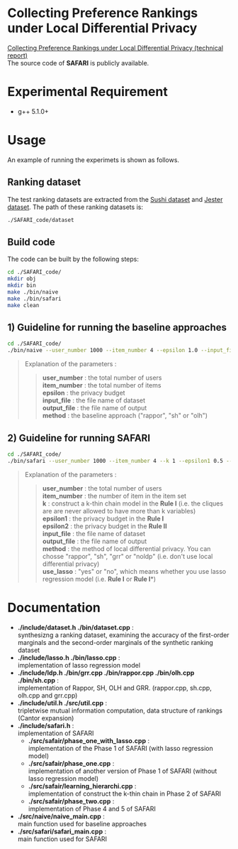 # Collecting Preference Rankings under Local Differential Privacy
 
[Collecting Preference Rankings under Local Differential Privacy (technical report)](https://github.com/cheng-lab-at-bupt/SAFARI/blob/master/Collecting%20Preference%20Rankings%20under%20Local%20Differential%20Privacy%20(technical%20report).pdf)  
The source code of **SAFARI** is publicly available.

# Experimental Requirement
- g++  5.1.0+

# Usage
An example of running the experimets is shown as follows.

## Ranking dataset

The test ranking datasets are extracted from the [Sushi dataset](http://www.kamishima.net/sushi/) and [Jester dataset](http://goldberg.berkeley.edu/jester-data/). The path of these ranking datasets is:
```bash
./SAFARI_code/dataset
```

## Build code
The code can be built by the following steps:
```bash
cd ./SAFARI_code/
mkdir obj
mkdir bin
make ./bin/naive 
make ./bin/safari 
make clean
```


## 1) Guideline for running the baseline approaches 
```bash
cd ./SAFARI_code/
./bin/naive --user_number 1000 --item_number 4 --epsilon 1.0 --input_file ./demo_dataset.txt --output_file out.txt --method rappor
```
> Explanation of the parameters :  
>> **user_number** : the total number of users  
>> **item_number** : the total number of items   
>> **epsilon** : the privacy budget  
>> **input_file** : the file name of dataset  
>> **output_file** : the file name of output  
>> **method** : the baseline approach ("rappor", "sh" or "olh")  

## 2) Guideline for running SAFARI
```bash
cd ./SAFARI_code/
./bin/safari --user_number 1000 --item_number 4 --k 1 --epsilon1 0.5 --epsilon2 0.5 --input_file ./demo_dataset.txt --output_file out.txt --method rappor --use_lasso yes
```
> Explanation of the parameters :  
>> **user_number** : the total number of users   
>> **item_number** : the number of item in the item set  
>> **k** : construct a k-thin chain model in the **Rule I** (i.e. the cliques are are never allowed to have more than k variables)   
>> **epsilon1** : the privacy budget in the **Rule I**  
>> **epsilon2** : the privacy budget in the **Rule II**  
>> **input_file** : the file name of dataset  
>> **output_file** : the file name of output  
>> **method** : the method of local differential privacy. You can chosse "rappor", "sh", "grr" or "noldp" (i.e. don't use local differential privacy)  
>> **use_lasso** : "yes" or "no", which means whether you use lasso regression model (i.e. **Rule I** or **Rule I***)

# Documentation
- **./include/dataset.h ./bin/dataset.cpp** :  
    synthesizng a ranking dataset, examining the accuracy of the first-order marginals and the second-order marginals of the synthetic ranking dataset
- **./include/lasso.h ./bin/lasso.cpp** :  
    implementation of lasso regression model
- **./include/ldp.h ./bin/grr.cpp ./bin/rappor.cpp ./bin/olh.cpp ./bin/sh.cpp** :  
    implementation of Rappor, SH, OLH and GRR. (rappor.cpp, sh.cpp, olh.cpp and grr.cpp)
- **./include/util.h ./src/util.cpp** :  
    tripletwise mutual information computation, data structure of rankings (Cantor expansion)
- **./include/safari.h** :  
    implementation of SAFARI
    - **./src/safair/phase_one_with_lasso.cpp** :  
        implementation of the Phase 1 of SAFARI (with lasso regression model)
    - **./src/safair/phase_one.cpp** :  
        implementation of another version of Phase 1 of SAFARI (without lasso regression model)
    - **./src/safair/learning_hierarchi.cpp** :  
        implementation of construct the k-thin chain in Phase 2 of SAFARI
    - **./src/safair/phase_two.cpp** :  
        implementation of Phase 4 and 5 of SAFARI
- **./src/naive/naive_main.cpp** :  
    main function used for baseline approaches
- **./src/safari/safari_main.cpp** :  
    main function used for SAFARI




